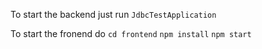 To start the backend just run `JdbcTestApplication`

To start the fronend do
`cd frontend`
`npm install`
`npm start`